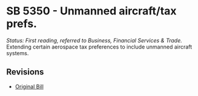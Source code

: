 # SB 5350 - Unmanned aircraft/tax prefs.
*Status: First reading, referred to Business, Financial Services & Trade.*
Extending certain aerospace tax preferences to include unmanned aircraft systems.

## Revisions
* [Original Bill](1/)